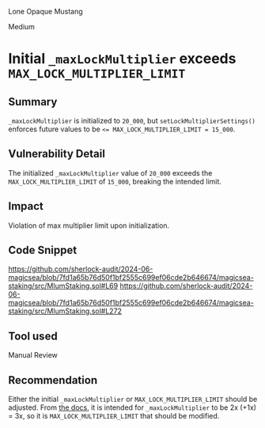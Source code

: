 Lone Opaque Mustang

Medium

# Initial `_maxLockMultiplier` exceeds `MAX_LOCK_MULTIPLIER_LIMIT`

## Summary
`_maxLockMultiplier` is initialized to `20_000`, but `setLockMultiplierSettings()` enforces future values to be `<= MAX_LOCK_MULTIPLIER_LIMIT = 15_000`.

## Vulnerability Detail
The initialized `_maxLockMultiplier` value of `20_000` exceeds the `MAX_LOCK_MULTIPLIER_LIMIT` of `15_000`, breaking the intended limit.

## Impact
Violation of max multiplier limit upon initialization.

## Code Snippet
https://github.com/sherlock-audit/2024-06-magicsea/blob/7fd1a65b76d50f1bf2555c699ef06cde2b646674/magicsea-staking/src/MlumStaking.sol#L69
https://github.com/sherlock-audit/2024-06-magicsea/blob/7fd1a65b76d50f1bf2555c699ef06cde2b646674/magicsea-staking/src/MlumStaking.sol#L272

## Tool used
Manual Review

## Recommendation
Either the initial `_maxLockMultiplier` or `MAX_LOCK_MULTIPLIER_LIMIT`  should be adjusted. From [the docs](https://docs.magicsea.finance/protocol/magic/magic-lum-staking#bribes), it is intended for `_maxLockMultiplier` to be 2x (+1x) = 3x, so it is `MAX_LOCK_MULTIPLIER_LIMIT` that should be modified.